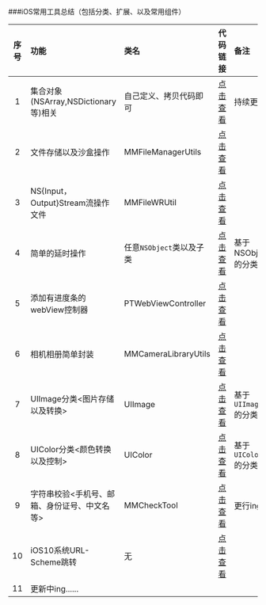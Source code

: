 ###iOS常用工具总结（包括分类、扩展、以及常用组件）

|序号|功能|类名|代码链接|备注|
|:---:|:---|:--|:---|:--|
|1|集合对象(NSArray,NSDictionary等)相关|自己定义、拷贝代码即可|[点击查看](https://github.com/MinMao-Hub/iOS_CommonTools/tree/master/collection)|持续更新|
|2|文件存储以及沙盒操作|MMFileManagerUtils|[点击查看](https://github.com/MinMao-Hub/iOS_CommonTools/tree/master/fileManager)||
|3|NS{Input，Output}Stream流操作文件|MMFileWRUtil|[点击查看](https://github.com/MinMao-Hub/iOS_CommonTools/tree/master/streamManager)||
|4|简单的延时操作| 任意`NSObject`类以及子类 |[点击查看](https://github.com/MinMao-Hub/iOS_CommonTools/tree/master/delayTask)|基于NSObject的分类|
|5|添加有进度条的webView控制器|PTWebViewController|[点击查看](https://github.com/MinMao-Hub/iOS_CommonTools/tree/master/webView)||
|6|相机相册简单封装|MMCameraLibraryUtils|[点击查看](https://github.com/MinMao-Hub/iOS_CommonTools/tree/master/MMCameraLibraryUtils)||
|7|UIImage分类<图片存储以及转换>|UIImage|[点击查看](https://github.com/MinMao-Hub/iOS_CommonTools/tree/master/imageExtension)|基于`UIImage`的分类|
|8|UIColor分类<颜色转换以及控制>|UIColor|[点击查看](https://github.com/MinMao-Hub/iOS_CommonTools/tree/master/colorExtension)|基于`UIColor`的分类|
|9|字符串校验<手机号、邮箱、身份证号、中文名等>|MMCheckTool|[点击查看](https://github.com/MinMao-Hub/iOS_CommonTools/tree/master/checkTools)|更行ing|
|10|iOS10系统URL-Scheme跳转|无|[点击查看](https://github.com/MinMao-Hub/iOS_CommonTools/tree/master/systemScheme)||
|11|更新中ing......||
